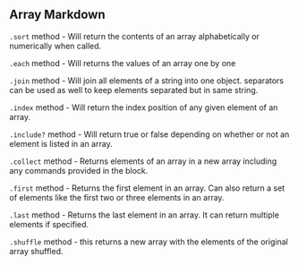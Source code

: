 ## Array Markdown
`.sort` method - Will return the contents of an array alphabetically or numerically when called.

`.each` method - Will returns the values of an array one by one

`.join` method - Will join all elements of a string into one object. separators can be used as well to keep elements separated but in same string.

`.index` method - Will return the index position of any given element of an array.

`.include?` method - Will return true or false depending on whether or not an element is listed in an array.

`.collect` method - Returns elements of an array in a new array including any commands provided in the block.

`.first` method - Returns the first element in an array. Can also return a set of elements like the first two or three elements in an array.

`.last` method - Returns the last element in an array. It can return multiple elements if specified.

`.shuffle` method - this returns a new array with the elements of the original array shuffled.
